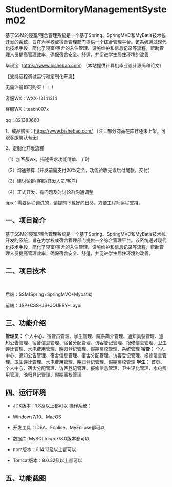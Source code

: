 # StudentDormitoryManagementSystem02
  基于SSM的寝室/宿舍管理系统是一个基于Spring、SpringMVC和MyBatis技术栈开发的系统，旨在为学校或宿舍管理部门提供一个综合管理平台。该系统通过现代化技术手段，简化了寝室/宿舍的入住管理、设施维护和信息记录等流程，帮助管理人员提高管理效率，确保宿舍安全、舒适，并促进学生居住环境的改善

毕设宝（https://www.bishebao.com) （本站提供计算机毕业设计源码和论文）

【支持远程调试运行和定制化开发】

无需注册即可购买！！！

客服WX：WXX-13141314

客服WX：teach007x

qq：821383660


1、成品购买：https://www.bishebao.com/ （注：部分商品在库存还未上架，可跟客服确认有无）

2、定制化开发流程

（1）加客服wx，描述需求功能清单、工时

（2）沟通预算（开发前需支付20%定金，功能验收无误后付尾款，交付）

（3）建讨论群(客服/开发人员/客户)

（4）正式开发，有问题及时讨论群沟通调整

tips：需要远程调试的，请提前下载好向日葵。方便工程师远程支持。
<h2>一、项目简介</h2>
基于SSM的寝室/宿舍管理系统是一个基于Spring、SpringMVC和MyBatis技术栈开发的系统，旨在为学校或宿舍管理部门提供一个综合管理平台。该系统通过现代化技术手段，简化了寝室/宿舍的入住管理、设施维护和信息记录等流程，帮助管理人员提高管理效率，确保宿舍安全、舒适，并促进学生居住环境的改善。
<h2>二、项目技术</h2>
&nbsp;
<p class="md-end-block md-p"><span class="md-plain">后端：SSM(Spring+SpringMVC+Mybatis)</span></p>
<p class="md-end-block md-p"><span class="md-plain">前端：JSP+CSS+JS+JQUERY+Layui</span></p>

<h2>三、功能介绍</h2>
<div class="markdown-heading" dir="auto">
<div class="markdown-heading" dir="auto">

<strong>管理员：</strong>
个人中心、宿管员管理、学生管理、院系简介管理、通知类型管理、通知公告管理、宿舍信息管理、宿舍分配管理、访客登记管理、报修信息管理、卫生评比管理、水电费用管理、晚归登记管理、假期离校管理、系统管理
<strong>宿管：</strong>
个人中心、通知公告管理、宿舍信息管理、宿舍分配管理、访客登记管理、报修信息管理、卫生评比管理、水电费用管理、晚归登记管理、假期离校管理
<strong>学生：</strong>
首页、个人中心、宿舍分配管理、访客登记管理、报修信息管理、卫生评比管理、水电费用管理、晚归登记管理、假期离校管理

</div>
</div>
<h2>四、运行环境</h2>
<ul dir="auto">
 	<li>
<p dir="auto">JDK版本：1.8及以上都可以 操作系统：</p>
</li>
 	<li>
<p dir="auto">Windows7/10、MacOS</p>
</li>
 	<li>
<p dir="auto">开发工具：IDEA、Ecplise、MyEclipse都可以</p>
</li>
 	<li>
<p dir="auto">数据库: MySQL5.5/5.7/8.0版本都可以</p>
</li>
 	<li>
<p dir="auto">npm版本：6.14.13及以上都可以</p>
</li>
 	<li>
<p dir="auto">Tomcat版本：8.0.32及以上都可以</p>
</li>
</ul>
<h2>五、功能截图</h2>
<img class="aligncenter size-full wp-image" src="https://www.bishebao.com/wp-content/uploads/2024/08/基于SSM的学生宿舍管理系统/result/image_10_1.png" alt="" />
<img class="aligncenter size-full wp-image" src="https://www.bishebao.com/wp-content/uploads/2024/08/基于SSM的学生宿舍管理系统/result/image_3_2.png" alt="" /><img class="aligncenter size-full wp-image" src="https://www.bishebao.com/wp-content/uploads/2024/08/基于SSM的学生宿舍管理系统/result/image_5_4.png" alt="" /><img class="aligncenter size-full wp-image" src="https://www.bishebao.com/wp-content/uploads/2024/08/基于SSM的学生宿舍管理系统/result/image_7_6.png" alt="" /><img class="aligncenter size-full wp-image" src="https://www.bishebao.com/wp-content/uploads/2024/08/基于SSM的学生宿舍管理系统/result/image_8_7.png" alt="" /><img class="aligncenter size-full wp-image" src="https://www.bishebao.com/wp-content/uploads/2024/08/基于SSM的学生宿舍管理系统/result/image_9_8.png" alt="" />
<img class="aligncenter size-full wp-image" src="https://www.bishebao.com/wp-content/uploads/2024/08/基于SSM的学生宿舍管理系统/result/image_4_3.png" alt="" />

<img class="aligncenter size-full wp-image" src="https://www.bishebao.com/wp-content/uploads/2024/08/基于SSM的学生宿舍管理系统/result/image_6_5.png" alt="" />